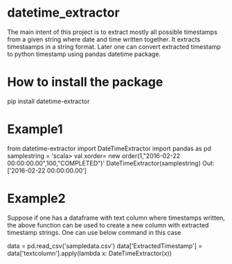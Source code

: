# datetime_extractor
The main intent of this project is to extract mostly all possible timestamps from a given string where date and time written together. It extracts timestaamps in a string format. Later one can convert extracted timestamp to python timestamp using pandas datetime package.

# How to install the package
pip install datetime-extractor

# Example1
  from datetime-extractor import DateTimeExtractor
  import pandas as pd
  samplestring = 'scala> val xorder= new order(1,"2016-02-22 00:00:00.00",100,"COMPLETED")'
  DateTimeExtractor(samplestring)
  Out: ['2016-02-22 00:00:00.00']

# Example2
Suppose if one has a dataframe with text column where timestamps written, the above function can be used to create a new column with extracted timestamp strings. One can use below command in this case

  data = pd.read_csv('sampledata.csv')
  data['ExtractedTimestamp'] = data['textcolumn'].apply(lambda x: DateTimeExtractor(x))
